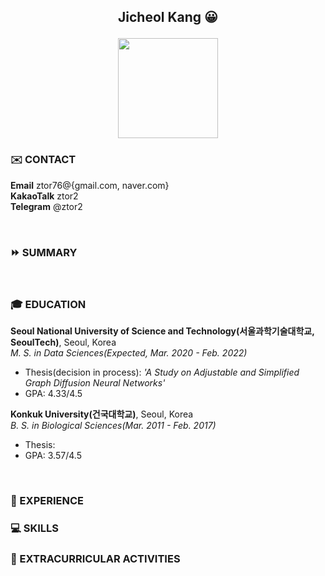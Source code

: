 
## <p align="center">Jicheol Kang :grinning: </p> <p align="center"><img src="https://user-images.githubusercontent.com/57743113/142158710-e36ba63a-3fc0-4863-ad7e-25ceb3224aa1.png" width="160" height="160"></p>

### :envelope: CONTACT

**Email** ztor76@{gmail.com, naver.com}<br>
**KakaoTalk** ztor2<br>
**Telegram** @ztor2

<br>

### :fast_forward: SUMMARY


<br>

### :mortar_board: EDUCATION

**Seoul National University of Science and Technology(서울과학기술대학교, SeoulTech)**, Seoul, Korea<br>
*M. S. in Data Sciences(Expected, Mar. 2020 - Feb. 2022)*
- Thesis(decision in process): *'A Study on Adjustable and Simplified Graph Diffusion Neural Networks'*
- GPA: 4.33/4.5


**Konkuk University(건국대학교)**, Seoul, Korea<br>
*B. S. in Biological Sciences(Mar. 2011 - Feb. 2017)*
- Thesis: 
- GPA: 3.57/4.5
  
  
<br>
  
### :runner: EXPERIENCE


### :computer: SKILLS


### :bicyclist: EXTRACURRICULAR ACTIVITIES


<!--
**ztor2/ztor2** is a ✨ _special_ ✨ repository because its `README.md` (this file) appears on your GitHub profile.

Here are some ideas to get you started:

- 🔭 I’m currently working on ...
- 🌱 I’m currently learning ...
- 👯 I’m looking to collaborate on ...
- 🤔 I’m looking for help with ...
- 💬 Ask me about ...
- 📫 How to reach me: ...
- 😄 Pronouns: ...
- ⚡ Fun fact: ...
-->
